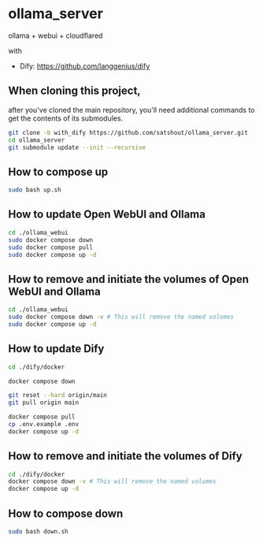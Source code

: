 # ollama_server

ollama + webui + cloudflared

with 

- Dify: <https://github.com/langgenius/dify>

## When cloning this project,

after you've cloned the main repository, you'll need additional commands to get the contents of its submodules.

```bash
git clone -b with_dify https://github.com/satshout/ollama_server.git
cd ollama_server
git submodule update --init --recursive
```

## How to compose up

```bash
sudo bash up.sh
```

## How to update Open WebUI and Ollama

```bash
cd ./ollama_webui
sudo docker compose down
sudo docker compose pull
sudo docker compose up -d
```

## How to remove and initiate the volumes of Open WebUI and Ollama

```bash
cd ./ollama_webui
sudo docker compose down -v # This will remove the named volumes
sudo docker compose up -d
```

## How to update Dify

```bash
cd ./dify/docker

docker compose down

git reset --hard origin/main
git pull origin main

docker compose pull
cp .env.example .env
docker compose up -d
```

## How to remove and initiate the volumes of Dify

```bash
cd ./dify/docker
docker compose down -v # This will remove the named volumes
docker compose up -d
```

## How to compose down

```bash
sudo bash down.sh
```
